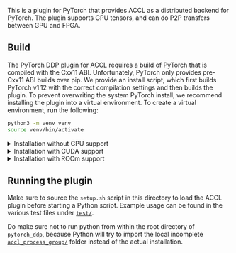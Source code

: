 This is a plugin for PyTorch that provides ACCL as a distributed backend for PyTorch. The plugin supports GPU tensors,
and can do P2P transfers between GPU and FPGA.

## Build
The PyTorch DDP plugin for ACCL requires a build of PyTorch that is compiled with the Cxx11 ABI. Unfortunately,
PyTorch only provides pre-Cxx11 ABI builds over pip. We provide an install script, which first builds PyTorch v1.12
with the correct compilation settings and then builds the plugin. To prevent overwriting the system PyTorch install,
we recommend installing the plugin into a virtual environment. To create a
virtual environment, run the following:
```bash
python3 -m venv venv
source venv/bin/activate
```

<details><summary>Installation without GPU support</summary>
  To install the plugin without GPU support, simply run the following from within the venv:

  ```bash
  ./install.py
  ```
</details>
<details><summary>Installation with CUDA support</summary>
  To install the plugin with Nvidia GPU support, run the following from within the venv:

  ```bash
  ./install.py --cuda
  ```
</details>

<details><summary>Installation with ROCm support</summary>
  To install the plugin with AMD GPU support, run the following from within the venv:

  ```bash
  ROCM_HOME=/opt/rocm ./install.py --rocm
  ```
  You can also manually specify your compute architecture using the `PYTORCH_ROCM_ARCH` environment variable. For
  example, to build the plugin for the AMD Instinct MI100, run the following:

  ```bash
  PYTORCH_ROCM_ARCH=gfx906 ROCM_HOME=/opt/rocm ./install.py --rocm
  ```
</details>

## Running the plugin
Make sure to source the `setup.sh` script in this directory to load the ACCL plugin before starting a Python script.
Example usage can be found in the various test files under [`test/`](test).

Do make sure not to run python from within the root directory of `pytorch_ddp`, because Python will try to import the
local incomplete [`accl_process_group/`](accl_process_group) folder instead of the actual installation.
